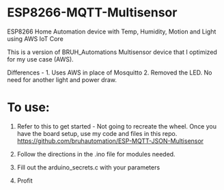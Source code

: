 # ESP8266-MQTT-Multisensor
ESP8266 Home Automation device with Temp, Humidity, Motion and Light using AWS IoT Core

This is a version of BRUH_Automations Multisensor device that I optimized for my use case (AWS).

Differences - 1. Uses AWS in place of Mosquitto 2. Removed the LED. No need for another light and power draw.

# To use:
1. Refer to this to get started - Not going to recreate the wheel. Once you have the board setup, use my code and files in this repo.
https://github.com/bruhautomation/ESP-MQTT-JSON-Multisensor

2. Follow the directions in the .ino file for modules needed.

3. Fill out the arduino_secrets.c with your parameters

4. Profit
